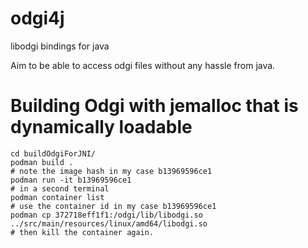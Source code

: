# odgi4j
libodgi bindings for java


Aim to be able to access odgi files without any hassle from java.

# Building Odgi with jemalloc that is dynamically loadable

```
cd buildOdgiForJNI/
podman build .
# note the image hash in my case b13969596ce1
podman run -it b13969596ce1
# in a second terminal
podman container list
# use the container id in my case b13969596ce1
podman cp 372718eff1f1:/odgi/lib/libodgi.so ../src/main/resources/linux/amd64/libodgi.so
# then kill the container again.
```
